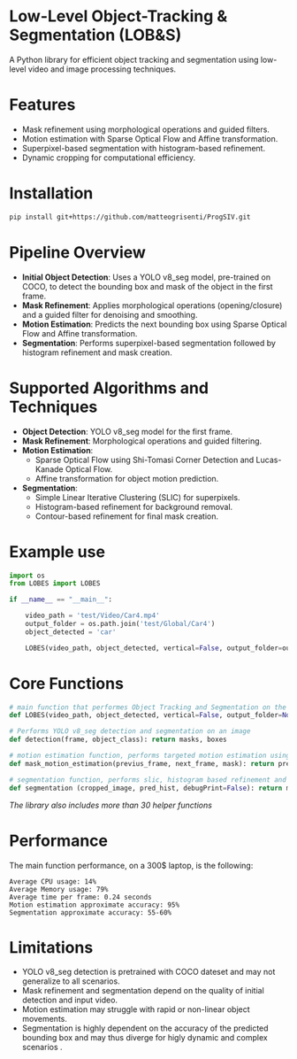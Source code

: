 # Low-Level Object-Tracking & Segmentation (LOB&S)
A Python library for efficient object tracking and segmentation using low-level video and image processing techniques.

# Features
- Mask refinement using morphological operations and guided filters.
- Motion estimation with Sparse Optical Flow and Affine transformation.
- Superpixel-based segmentation with histogram-based refinement.
- Dynamic cropping for computational efficiency.

# Installation
```bash
pip install git+https://github.com/matteogrisenti/ProgSIV.git
```

# Pipeline Overview
- **Initial Object Detection**: Uses a YOLO v8_seg model, pre-trained on COCO, to detect the bounding box and mask of the object in the first frame.
- **Mask Refinement**: Applies morphological operations (opening/closure) and a guided filter for denoising and smoothing.
- **Motion Estimation**: Predicts the next bounding box using Sparse Optical Flow and Affine transformation.
- **Segmentation**: Performs superpixel-based segmentation followed by histogram refinement and mask creation.

# Supported Algorithms and Techniques
- **Object Detection**: YOLO v8_seg model for the first frame.
- **Mask Refinement**: Morphological operations and guided filtering.
- **Motion Estimation**:
  - Sparse Optical Flow using Shi-Tomasi Corner Detection and Lucas-Kanade Optical Flow.
  - Affine transformation for object motion prediction.
- **Segmentation**:
  - Simple Linear Iterative Clustering (SLIC) for superpixels.
  - Histogram-based refinement for background removal.
  - Contour-based refinement for final mask creation.

# Example use
```python
import os
from LOBES import LOBES

if __name__ == "__main__":

    video_path = 'test/Video/Car4.mp4'
    output_folder = os.path.join('test/Global/Car4')
    object_detected = 'car'

    LOBES(video_path, object_detected, vertical=False, output_folder=output_folder,  saveVideo=True, debugPrint=False)
```

# Core Functions
```python
# main function that performes Object Tracking and Segmentation on the input video
def LOBES(video_path, object_detected, vertical=False, output_folder=None, saveVideo=False, debugPrint=False):
```
```python
# Performs YOLO v8_seg detection and segmentation on an image
def detection(frame, object_class): return masks, boxes
```
```python
# motion estimation function, performs targeted motion estimation using Lucas Kanade optical flow to predict the position of a specific object on the next frame
def mask_motion_estimation(previus_frame, next_frame, mask): return previous_points, next_points, affine_matrix
```
```python
# segmentation function, performs slic, histogram based refinement and contour refinement to extract the subject from an image
def segmentation (cropped_image, pred_hist, debugPrint=False): return mask
```
*The library also includes more than 30 helper functions*

# Performance
The main function performance, on a 300$ laptop, is the following:
```
Average CPU usage: 14%
Average Memory usage: 79%
Average time per frame: 0.24 seconds
Motion estimation approximate accuracy: 95%
Segmentation approximate accuracy: 55-60%
```

# Limitations
- YOLO v8_seg detection is pretrained with COCO dateset and may not generalize to all scenarios.
- Mask refinement and segmentation depend on the quality of initial detection and input video.
- Motion estimation may struggle with rapid or non-linear object movements.
- Segmentation is highly dependent on the accuracy of the predicted bounding box and may thus diverge for higly dynamic and complex scenarios .

